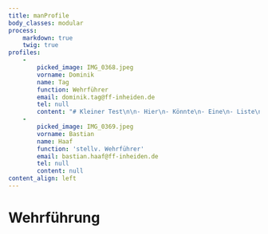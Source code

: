 ```yaml
---
title: manProfile
body_classes: modular
process:
    markdown: true
    twig: true
profiles:
    -
        picked_image: IMG_0368.jpeg
        vorname: Dominik
        name: Tag
        function: Wehrführer
        email: dominik.tag@ff-inheiden.de
        tel: null
        content: "# Kleiner Test\n\n- Hier\n- Könnte\n- Eine\n- Liste\n- Sein\n\n### Oder was anderes"
    -
        picked_image: IMG_0369.jpeg
        vorname: Bastian
        name: Haaf
        function: 'stellv. Wehrführer'
        email: bastian.haaf@ff-inheiden.de
        tel: null
        content: null
content_align: left
---
```


# Wehrführung